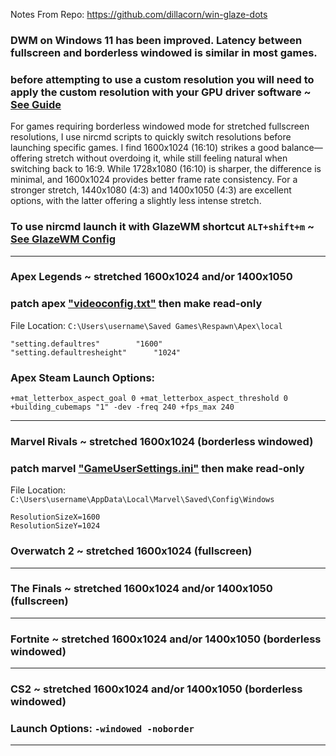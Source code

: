 Notes From Repo: https://github.com/dillacorn/win-glaze-dots

### DWM on Windows 11 has been improved. Latency between fullscreen and borderless windowed is similar in most games. 

### before attempting to use a custom resolution you will need to apply the custom resolution with your GPU driver software ~ [See Guide](https://github.com/dillacorn/win-glaze-dots/blob/main/amd_software_settings.md)

For games requiring borderless windowed mode for stretched fullscreen resolutions, I use nircmd scripts to quickly switch resolutions before launching specific games. I find 1600x1024 (16:10) strikes a good balance—offering stretch without overdoing it, while still feeling natural when switching back to 16:9. While 1728x1080 (16:10) is sharper, the difference is minimal, and 1600x1024 provides better frame rate consistency. For a stronger stretch, 1440x1080 (4:3) and 1400x1050 (4:3) are excellent options, with the latter offering a slightly less intense stretch.

### To use nircmd launch it with GlazeWM shortcut `ALT+shift+m` ~ [See GlazeWM Config](https://github.com/dillacorn/win-glaze-dots/blob/d8667c1f86257113a0b3ad13b69d28e74fd226f0/UserProfile/.glzr/glazewm/config.yaml#L415)
---
### Apex Legends ~ stretched 1600x1024 and/or 1400x1050
### patch apex ["videoconfig.txt"](https://github.com/dillacorn/win-glaze-dots/blob/main/Game_Config_Files/Apex%20Legends/UserProfile/Saved%20Games/Respawn/Apex/Local/videoconfig.txt) then make read-only

File Location: `C:\Users\username\Saved Games\Respawn\Apex\local`

```
"setting.defaultres"		"1600"
"setting.defaultresheight"		"1024"
```

### Apex Steam Launch Options:
`+mat_letterbox_aspect_goal 0 +mat_letterbox_aspect_threshold 0 +building_cubemaps "1" -dev -freq 240 +fps_max 240`

---
### Marvel Rivals ~ stretched 1600x1024 (borderless windowed)
### patch marvel ["GameUserSettings.ini"](https://github.com/dillacorn/win-glaze-dots/blob/main/Game_Config_Files/Marvel%20Rivals/AppData/Local/Marvel/Saved/Config/Windows/GameUserSettings.ini) then make read-only

File Location: `C:\Users\username\AppData\Local\Marvel\Saved\Config\Windows`

```
ResolutionSizeX=1600
ResolutionSizeY=1024
```
### Overwatch 2 ~ stretched 1600x1024 (fullscreen)
---
### The Finals ~ stretched 1600x1024 and/or 1400x1050 (fullscreen)
---
### Fortnite ~ stretched 1600x1024 and/or 1400x1050 (borderless windowed)
---
### CS2 ~ stretched 1600x1024 and/or 1400x1050 (borderless windowed)
### Launch Options: `-windowed -noborder`
---
